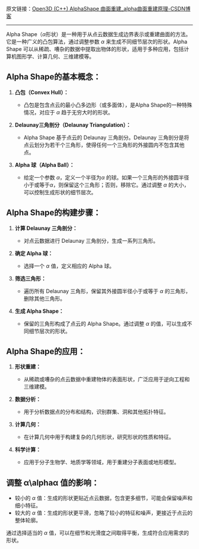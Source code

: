 原文链接：[Open3D (C++) AlphaShape 曲面重建_alpha曲面重建原理-CSDN博客](https://blog.csdn.net/qq_36686437/article/details/126091945)

----

Alpha Shape（$\alpha$形状）是一种用于从点云数据生成边界表示或重建曲面的方法。它是一种广义的凸包算法，通过调整参数 $\alpha$ 来生成不同细节层次的形状。Alpha Shape 可以从稀疏、嘈杂的数据中提取出物体的形状，适用于多种应用，包括计算机图形学、计算几何、三维建模等。

## Alpha Shape的基本概念：

1. **凸包（Convex Hull）：**
    
    - 凸包是包含点云的最小凸多边形（或多面体），是Alpha Shape的一种特殊情况，对应于 $\alpha$ 趋于无穷大时的形状。
2. **Delaunay三角剖分（Delaunay Triangulation）：**
    
    - Alpha Shape 基于点云的 Delaunay 三角剖分。Delaunay 三角剖分是将点云划分为若干个三角形，使得任何一个三角形的外接圆内不包含其他点。
3. **Alpha 球（Alpha Ball）：**
    
    - 给定一个参数 $\alpha$，定义一个半径为$\alpha$ 的球。如果一个三角形的外接圆半径小于或等于$\alpha$，则保留这个三角形；否则，移除它。通过调整 $\alpha$ 的大小，可以控制生成形状的细节层次。

## Alpha Shape的构建步骤：

1. **计算 Delaunay 三角剖分：**
    
    - 对点云数据进行 Delaunay 三角剖分，生成一系列三角形。
2. **确定 Alpha 球：**
    
    - 选择一个 $\alpha$ 值，定义相应的 Alpha 球。
3. **筛选三角形：**
    
    - 遍历所有 Delaunay 三角形，保留其外接圆半径小于或等于 $\alpha$ 的三角形，删除其他三角形。
4. **生成 Alpha Shape：**
    
    - 保留的三角形构成了点云的 Alpha Shape。通过调整 $\alpha$ 的值，可以生成不同细节层次的形状。

## Alpha Shape的应用：

1. **形状重建：**
    
    - 从稀疏或嘈杂的点云数据中重建物体的表面形状，广泛应用于逆向工程和三维建模。
2. **数据分析：**
    
    - 用于分析数据点的分布和结构，识别群集、洞和其他拓扑特征。
3. **计算几何：**
    
    - 在计算几何中用于构建复杂的几何形状，研究形状的性质和特征。
4. **科学计算：**
    
    - 应用于分子生物学、地质学等领域，用于重建分子表面或地形模型。

## 调整 α\alphaα 值的影响：

- 较小的 $\alpha$ 值：生成的形状更贴近点云数据，包含更多细节，可能会保留噪声和细小特征。
- 较大的 $\alpha$ 值：生成的形状更平滑，忽略了较小的特征和噪声，更接近于点云的整体轮廓。

通过选择适当的 $\alpha$ 值，可以在细节和光滑度之间取得平衡，生成符合应用需求的形状。